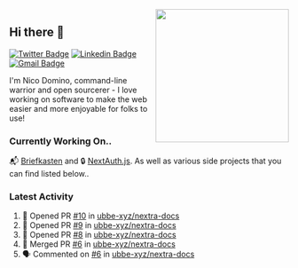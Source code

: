 <img align="right" src="https://user-images.githubusercontent.com/7415984/172472491-91b16eac-fa22-4ecf-92df-d687139fd1f9.gif" width="240" />

## Hi there 👋

[![Twitter Badge](https://img.shields.io/badge/-@ndom91-1ca0f1?style=flat-square&labelColor=1ca0f1&logo=twitter&logoColor=white&link=https://twitter.com/ndom91)](https://twitter.com/ndom91) [![Linkedin Badge](https://img.shields.io/badge/-ndom91-blue?style=flat-square&logo=Linkedin&logoColor=white&link=https://www.linkedin.com/in/ndom91/)](https://www.linkedin.com/in/ndom91/) [![Gmail Badge](https://img.shields.io/badge/-yo@ndo.dev-c14438?style=flat-square&logo=mail.ru&logoColor=white&link=mailto:yo@ndo.dev)](mailto:yo@ndo.dev)

I'm Nico Domino, command-line warrior and open sourcerer - I love working on software to make the web easier and more enjoyable for folks to use! 

### Currently Working On..

📬 [Briefkasten](https://briefkastenhq.com) and 🔒 [NextAuth.js](https://github.com/nextauthjs/next-auth). As well as various side projects that you can find listed below..

<!--START_SECTION_PROFILE_VIEWS:readme-info-->
<!--END_SECTION_PROFILE_VIEWS:readme-info-->

<!--START_SECTION_DAILY_COMMIT:readme-info-->
<!--END_SECTION_DAILY_COMMIT:readme-info-->

<!--START_SECTION_WEEKLY_COMMIT:readme-info-->
<!--END_SECTION_WEEKLY_COMMIT:readme-info-->

### Latest Activity

<!--START_SECTION:activity-->
1. 💪 Opened PR [#10](https://github.com/ubbe-xyz/nextra-docs/pull/10) in [ubbe-xyz/nextra-docs](https://github.com/ubbe-xyz/nextra-docs)
2. 💪 Opened PR [#9](https://github.com/ubbe-xyz/nextra-docs/pull/9) in [ubbe-xyz/nextra-docs](https://github.com/ubbe-xyz/nextra-docs)
3. 💪 Opened PR [#8](https://github.com/ubbe-xyz/nextra-docs/pull/8) in [ubbe-xyz/nextra-docs](https://github.com/ubbe-xyz/nextra-docs)
4. 🎉 Merged PR [#6](https://github.com/ubbe-xyz/nextra-docs/pull/6) in [ubbe-xyz/nextra-docs](https://github.com/ubbe-xyz/nextra-docs)
5. 🗣 Commented on [#6](https://github.com/ubbe-xyz/nextra-docs/pull/6#issuecomment-1896209982) in [ubbe-xyz/nextra-docs](https://github.com/ubbe-xyz/nextra-docs)
<!--END_SECTION:activity-->
